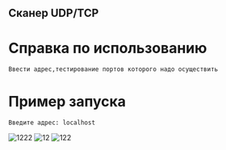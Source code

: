 ## Сканер UDP/TCP 
# Справка по использованию
    Ввести адрес,тестирование портов которого надо осуществить
# Пример запуска
    Введите адрес: localhost
![1222](https://user-images.githubusercontent.com/40271271/163439221-ee4ea7dc-e62d-40c3-8a6e-2569e79acab6.jpeg)
![12](https://user-images.githubusercontent.com/40271271/163439182-a4b033dd-a998-438d-9abe-7cede2f8d7b0.jpeg)
![122](https://user-images.githubusercontent.com/40271271/163439240-49f2b4c7-6d64-4cdf-b9ca-fe13e32201a8.jpeg)


